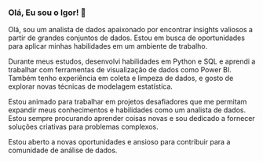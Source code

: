 ### Olá, Eu sou o Igor! 👋

Olá, sou um analista de dados apaixonado por encontrar insights valiosos a partir de grandes conjuntos de dados. Estou em busca de oportunidades para aplicar minhas habilidades em um ambiente de trabalho.

Durante meus estudos, desenvolvi habilidades em Python e SQL e aprendi a trabalhar com ferramentas de visualização de dados como Power BI. Também tenho experiência em coleta e limpeza de dados, e gosto de explorar novas técnicas de modelagem estatística.

Estou animado para trabalhar em projetos desafiadores que me permitam expandir meus conhecimentos e habilidades como um analista de dados. Estou sempre procurando aprender coisas novas e sou dedicado a fornecer soluções criativas para problemas complexos.

Estou aberto a novas oportunidades e ansioso para contribuir para a comunidade de análise de dados.



